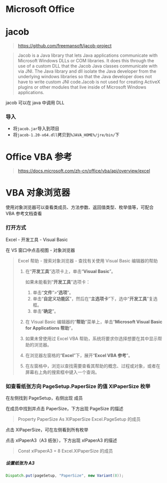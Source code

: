 # Microsoft Office

# jacob

> https://github.com/freemansoft/jacob-project

> Jacob is a Java library that lets Java applications communicate with Microsoft Windows DLLs or COM libraries. It does this through the use of a custom DLL that the Jacob Java classes communicate with via JNI. The Java library and dll isolate the Java developer from the underlying windows libraries so that the Java developer does not have to write custom JNI code.Jacob is not used for creating ActiveX plugins or other modules that live inside of Microsoft Windows applications.

jacob 可以在 java 中调用 DLL

### 导入

- 将`jacob.jar`导入到项目 
- 将`jacob-1.20-x64.dll`拷贝到`%JAVA_HOME%/jre/bin/`下

# Office VBA 参考

> https://docs.microsoft.com/zh-cn/office/vba/api/overview/excel

# VBA 对象浏览器

使用对象浏览器可以查看类成员、方法参数、返回值类型、枚举值等，可配合 VBA 参考文档查看

### 打开方式

Excel - 开发工具 - Visual Basic

在 VS 窗口中点击视图 - 对象浏览器

> Excel 帮助 - 搜索对象浏览器 - 查找有关使用 Visual Basic 编辑器的帮助
>
> 1. 在“**开发工具**”选项卡上，单击“**Visual Basic**”。
>
>    如果未能看到“**开发工具**”选项卡：
>
>    1. 单击“**文件**”>“**选项**”。
>    2. 单击“**自定义功能区**”，然后在“**主选项卡**”下，选中“**开发工具**”复选框。
>    3. 单击“**确定**”。
>
> 2. 在 Visual Basic 编辑器的“**帮助**”菜单上，单击“**Microsoft Visual Basic for Applications 帮助**”。
>
> 3. 如果未曾使用过 Excel VBA 帮助，系统将要求你选择想要在其中显示帮助的浏览器。
>
> 4. 在浏览器左窗格的“**Excel**”下，展开“**Excel VBA 参考**”。
>
> 5. 在左窗格中，浏览以查找需要查看其帮助的概念、过程或对象，或者在屏幕右上角的搜索框中键入一个查询。

### 如查看纸张方向 PageSetup.PaperSize 的值 XlPaperSize 枚举

在左侧找到 PageSetup，右侧出现 成员

在成员中找到并点击 PaperSize，下方出现 PageSize 的描述

> Property PaperSize As XlPaperSize
>     Excel.PageSetup 的成员

点击 XlPaperSize，可在左侧看到所有枚举

点击 xlPaperA3（A3 纸张），下方出现 xlPaperA3 的描述

> Const xlPaperA3 = 8
>     Excel.XlPaperSize 的成员

##### 设置纸张为 A3

```java
Dispatch.put(pageSetup, "PaperSize", new Variant(8));
```

